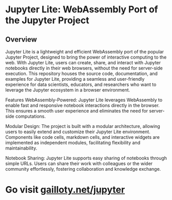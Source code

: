 # Jupyter Lite: WebAssembly Port of the Jupyter Project

## Overview
Jupyter Lite is a lightweight and efficient WebAssembly port of the popular Jupyter Project, designed to bring the power of interactive computing to the web. With Jupyter Lite, users can create, share, and interact with Jupyter notebooks directly in their web browsers, without the need for server-side execution. This repository houses the source code, documentation, and examples for Jupyter Lite, providing a seamless and user-friendly experience for data scientists, educators, and researchers who want to leverage the Jupyter ecosystem in a browser environment.

Features
WebAssembly-Powered: Jupyter Lite leverages WebAssembly to enable fast and responsive notebook interactions directly in the browser. This ensures a smooth user experience and eliminates the need for server-side computations.

Modular Design: The project is built with a modular architecture, allowing users to easily extend and customize their Jupyter Lite environment. Components like code cells, markdown cells, and interactive widgets are implemented as independent modules, facilitating flexibility and maintainability.

Notebook Sharing: Jupyter Lite supports easy sharing of notebooks through simple URLs. Users can share their work with colleagues or the wider community effortlessly, fostering collaboration and knowledge exchange.

# Go visit [gailloty.net/jupyter](https://gailloty.net/jupyter)